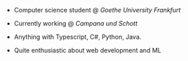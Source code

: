 - Computer science student @ *Goethe University Frankfurt*

- Currently working @ *Campana und Schott*

- Anything with Typescript, C#, Python, Java.

- Quite enthusiastic about web development and ML
